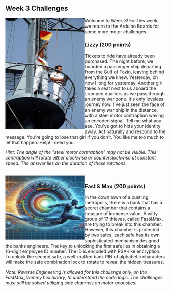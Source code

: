 ## Week 3 Challenges

<img src="https://github.com/TrustworthyComputing/csaw_esc_2024/blob/main/challenges/week3/submarine.jpg" alt="" align="left" width="250" height="350" title="Submarine">

Welcome to Week 3! For this week, we return to the Arduino Boards for some more motor challenges. 


### Lizzy (200 points)

Tickets to ride have already been purchased. The night before, we boarded a passenger ship departing from the Gulf of Tokin,  leaving behind everything we knew. Yesterday, oh now I long for yesterday. Another girl takes a seat next to us aboard the cramped quarters as we pass through an enemy war zone. It's only loveless journey now.  I've just seen the face of an enemy war ship in the distance, with a steel motor contraption waving an encoded signal. Tell me what you see. You've got to hide your identity away. Act naturally and respond to the message. You're going to lose that girl if you don't. You like me too much to let that happen. Help! I need you.


 *Hint: The angle of the "steel motor contraption" may not be visible. This contraption will rotate either clockwise or counterclockwise at constant speed. The answer lies on the duration of these rotations.*

<br />
<img src="https://github.com/TrustworthyComputing/csaw_esc_2024/blob/main/challenges/week3/Fast&Max.jpg" alt="" align="left" width="250" height="200" title="FastMax">

### Fast & Max (200 points)

In the down town of a bustling metropolis, there is a bank that has a secret chamber that contains a treasure of immense value. A witty group of 17 thieves, called Fast&Max, are trying to break into this chamber. However, this chamber is protected by two safes, each safe has its own sophisticated mechanism designed the banks engineers. 
The key to unlocking the first safe lies in obtaining a 16-digit employee ID number. The ID is encoded with RSA-like encryption. To unlock the second safe, a well-crafted bank PIN of alphabetic characters will make the safe combination lock to rotate to reveal the hidden treasures.

*Note: Reverse Engineering is allowed for this challenge only, on the FastMax_Dummy.hex binary, to understand the code logic. The challenges must still be solved utilizing side channels on motor acoustics.*  
